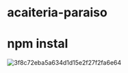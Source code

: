 # acaiteria-paraiso

# npm instal

![3f8c72eba5a634d1d15e2f27f2fa6e64](https://github.com/user-attachments/assets/692419aa-2e51-4cc0-a806-854d77ab39a7)
